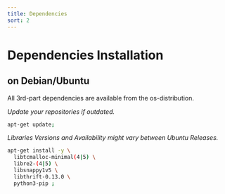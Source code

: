 ```yaml
---
title: Dependencies
sort: 2
---
```


# Dependencies Installation



## on Debian/Ubuntu

All 3rd-part dependencies are available from the os-distribution.

_Update your repositories if outdated._
```bash
apt-get update;
```

_Libraries Versions and Availability might vary between Ubuntu Releases._
```bash
apt-get install -y \
  libtcmalloc-minimal(4|5) \
  libre2-(4|5) \
  libsnappy1v5 \
  libthrift-0.13.0 \
  python3-pip ;
```


